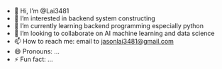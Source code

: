 - 👋 Hi, I’m @Lai3481
- 👀 I’m interested in backend system constructing
- 🌱 I’m currently learning backend programming especially python
- 💞️ I’m looking to collaborate on AI machine learning and data science
- 📫 How to reach me: email to jasonlai3481@gmail.com
- 😄 Pronouns: ...
- ⚡ Fun fact: ...

<!---
Lai3481/Lai3481 is a ✨ special ✨ repository because its `README.md` (this file) appears on your GitHub profile.
You can click the Preview link to take a look at your changes.
--->
